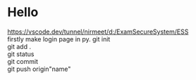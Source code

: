 # Hello
https://vscode.dev/tunnel/nirmeet/d:/ExamSecureSystem/ESS<br> firstly make login page in py.
git init<br>
git add .<br>
git status<br>
git commit<br>
git push origin"name" <br>

